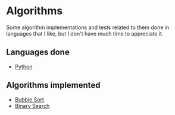 # Algorithms

Some algorithm implementations and tests related to them
done in languages that I like, but I don't have much time
to appreciate it.

## Languages done

- [Python](python/)

## Algorithms implemented

- [Bubble Sort](bubble-sort.py)
- [Binary Search](binary-search.py)
